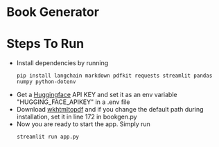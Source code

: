 # Book Generator
 
# Steps To Run
- Install dependencies by running
  ```
  pip install langchain markdown pdfkit requests streamlit pandas numpy python-dotenv
  ```
- Get a [Huggingface](https://huggingface.co/) API KEY and set it as an env variable "HUGGING_FACE_APIKEY" in a .env file
- Download [wkhtmltopdf](https://wkhtmltopdf.org/downloads.html) and if you change the default path during installation, set it in line 172 in bookgen.py
- Now you are ready to start the app. Simply run
  ```
  streamlit run app.py
  ```
